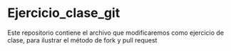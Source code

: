 # Ejercicio_clase_git
Este repositorio contiene el archivo que modificaremos como ejercicio de clase, para ilustrar el método de fork y pull request
